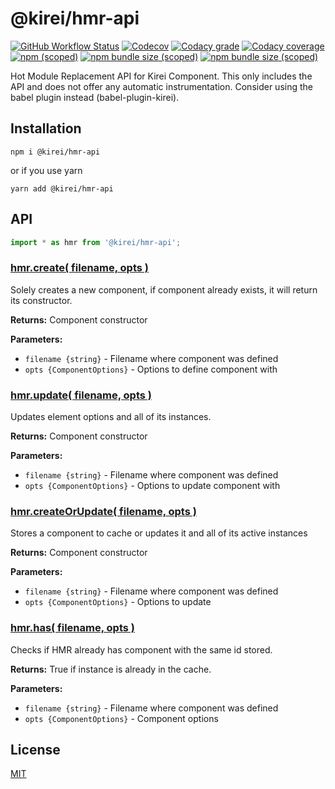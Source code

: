 @kirei/hmr-api
==========================

[![GitHub Workflow Status](https://img.shields.io/github/workflow/status/ifaxity/kirei/Test%20and%20Deploy?style=for-the-badge&logo=github)](https://github.com/iFaxity/kirei/actions)
[![Codecov](https://img.shields.io/codecov/c/github/ifaxity/kirei?style=for-the-badge&logo=codecov)](https://codecov.io/gh/iFaxity/kirei)
[![Codacy grade](https://img.shields.io/codacy/grade/dbdf69a34ba64733ace9d8aa204248ab?style=for-the-badge&logo=codacy)](https://app.codacy.com/manual/iFaxity/kirei/dashboard)
[![Codacy coverage](https://img.shields.io/codacy/coverage/dbdf69a34ba64733ace9d8aa204248ab?style=for-the-badge&logo=codacy)](https://app.codacy.com/manual/iFaxity/kirei/dashboard)
[![npm (scoped)](https://img.shields.io/npm/v/@kirei/hmr-api?style=for-the-badge&logo=npm)](https://npmjs.org/package/@kirei/hmr-api)
[![npm bundle size (scoped)](https://img.shields.io/bundlephobia/min/@kirei/hmr-api?label=Bundle%20size&style=for-the-badge)](https://npmjs.org/package/@kirei/hmr-api)
[![npm bundle size (scoped)](https://img.shields.io/bundlephobia/minzip/@kirei/hmr-api?label=Bundle%20size%20%28gzip%29&style=for-the-badge)](https://npmjs.org/package/@kirei/hmr-api)

Hot Module Replacement API for Kirei Component. This only includes the API and does not offer any automatic instrumentation. Consider using the babel plugin instead (babel-plugin-kirei).

Installation
--------------------------
`npm i @kirei/hmr-api`

or if you use yarn

`yarn add @kirei/hmr-api`

API
--------------------------

```js
import * as hmr from '@kirei/hmr-api';
```

### [hmr.create( filename, opts )](#create)

Solely creates a new component, if component already exists, it will return its constructor.

**Returns:** Component constructor

**Parameters:**
* `filename {string}` - Filename where component was defined
* `opts {ComponentOptions}` - Options to define component with

### [hmr.update( filename, opts )](#update)

Updates element options and all of its instances.

**Returns:** Component constructor

**Parameters:**
* `filename {string}` - Filename where component was defined
* `opts {ComponentOptions}` - Options to update component with

### [hmr.createOrUpdate( filename, opts )](#createOrUpdate)

Stores a component to cache or updates it and all of its active instances

**Returns:** Component constructor

**Parameters:**
* `filename {string}` - Filename where component was defined
* `opts {ComponentOptions}` - Options to update

### [hmr.has( filename, opts )](#has)

Checks if HMR already has component with the same id stored.

**Returns:** True if instance is already in the cache.

**Parameters:**
* `filename {string}` - Filename where component was defined
* `opts {ComponentOptions}` - Component options

License
--------------------------

[MIT](./LICENSE)
